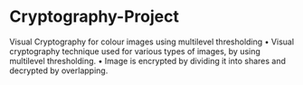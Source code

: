 # Cryptography-Project
Visual Cryptography for colour images using  multilevel thresholding
•	Visual cryptography technique used for various types of images, by using multilevel thresholding.
•	Image is encrypted by dividing it into shares and decrypted by overlapping. 
